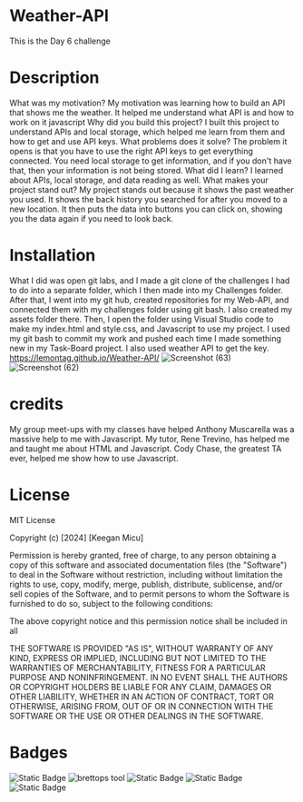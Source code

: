 # Weather-API
This is the Day 6 challenge
# Description
What was my motivation?
My motivation was learning how to build an API that shows me the weather. It helped me understand what API is and how to work on it javascript
Why did you build this project?
I built this project to understand APIs and local storage, which helped me learn from them and how to get and use API keys.
What problems does it solve?
The problem it opens is that you have to use the right API keys to get everything connected. You need local storage to get information, and if you don't have that, then your information is not being stored.
What did I learn?
I learned about APIs, local storage, and data reading as well.
What makes your project stand out?
My project stands out because it shows the past weather you used. It shows the back history you searched for after you moved to a new location. It then puts the data into buttons you can click on, showing you the data again if you need to look back.

# Installation
What I did was open git labs, and I made a git clone of the challenges I had to do into a separate folder, which I then made into my Challenges folder. 
After that, I went into my git hub, created repositories for my Web-API, and connected them with my challenges folder using git bash. I also created my assets folder there.
Then, I open the folder using Visual Studio code to make my index.html and style.css, and Javascript to use my project.
I used my git bash to commit my work and pushed each time I made something new in my Task-Board project. I also used weather API to get the key.
https://lemontag.github.io/Weather-API/
![Screenshot (63)](https://github.com/LemonTag/Weather-API/assets/50891761/7f4e0027-e0e6-4ebb-b11b-f4371589d88e)
![Screenshot (62)](https://github.com/LemonTag/Weather-API/assets/50891761/a02d0c4f-83ae-4f7b-82b6-170db3fc13e5)


# credits
My group meet-ups with my classes have helped 
Anthony Muscarella was a massive help to me with Javascript.
My tutor, Rene Trevino, has helped me and taught me about HTML and Javascript.
Cody Chase, the greatest TA ever, helped me show how to use Javascript.


# License 
MIT License

Copyright (c) [2024] [Keegan Micu]

Permission is hereby granted, free of charge, to any person obtaining a copy
of this software and associated documentation files (the "Software") to deal
in the Software without restriction, including without limitation the rights
to use, copy, modify, merge, publish, distribute, sublicense, and/or sell
copies of the Software, and to permit persons to whom the Software is
furnished to do so, subject to the following conditions:

The above copyright notice and this permission notice shall be included in all

THE SOFTWARE IS PROVIDED "AS IS", WITHOUT WARRANTY OF ANY KIND, EXPRESS OR
IMPLIED, INCLUDING BUT NOT LIMITED TO THE WARRANTIES OF MERCHANTABILITY,
FITNESS FOR A PARTICULAR PURPOSE AND NONINFRINGEMENT. IN NO EVENT SHALL THE
AUTHORS OR COPYRIGHT HOLDERS BE LIABLE FOR ANY CLAIM, DAMAGES OR OTHER
LIABILITY, WHETHER IN AN ACTION OF CONTRACT, TORT OR OTHERWISE, ARISING FROM,
OUT OF OR IN CONNECTION WITH THE SOFTWARE OR THE USE OR OTHER DEALINGS IN THE
SOFTWARE.

# Badges
![Static Badge](https://img.shields.io/badge/vscoding-lightblue) ![brettops tool](https://img.shields.io/badge/brettops-tool-209cdf?labelColor=162d50) ![Static Badge](https://img.shields.io/badge/javascript-yellow) ![Static Badge](https://img.shields.io/badge/style.css-lightblue) ![Static Badge](https://img.shields.io/badge/index.html-orange)
